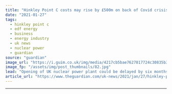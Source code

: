 ```yaml
---
title: "Hinkley Point C costs may rise by £500m on back of Covid crisis"
date: "2021-01-27"
tags: 
  - hinkley point c
  - edf energy
  - business
  - energy industry
  - uk news
  - nuclear power
  - guardian
source: "guardian"
image_url: "https://i.guim.co.uk/img/media/4217cb5bae7627817724c30835b3e988cbcfe0e0/34_39_3409_2047/master/3409.jpg?width=460&quality=85&auto=format&fit=max&s=ad7cbdae93417835ab5c8a9f25eac1ab"
image_fp: "/assets/img/post_thumbnails/82.jpg"
lead: "Opening of UK nuclear power plant could be delayed by six monthsCoronavirus – latest updatesSee all our coronavirus coverageThe Covid-19 pandemic could delay construction of the Hinkley Point C nuclear reactor by six months and raise its costs by £50..."
article_url: "https://www.theguardian.com/uk-news/2021/jan/27/hinkley-point-c-costs-may-rise-by-500m-covid-crisis-nuclear-power-plant"
---
```


---
